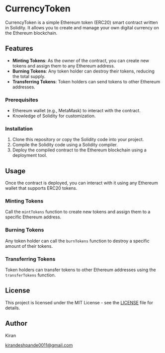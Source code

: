 
# CurrencyToken

CurrencyToken is a simple Ethereum token (ERC20) smart contract written in Solidity. It allows you to create and manage your own digital currency on the Ethereum blockchain.

## Features

- **Minting Tokens**: As the owner of the contract, you can create new tokens and assign them to any Ethereum address.
- **Burning Tokens**: Any token holder can destroy their tokens, reducing the total supply.
- **Transferring Tokens**: Token holders can send tokens to other Ethereum addresses.

### Prerequisites

- Ethereum wallet (e.g., MetaMask) to interact with the contract.
- Knowledge of Solidity for customization.

### Installation

1. Clone this repository or copy the Solidity code into your project.
2. Compile the Solidity code using a Solidity compiler.
3. Deploy the compiled contract to the Ethereum blockchain using a deployment tool.

## Usage

Once the contract is deployed, you can interact with it using any Ethereum wallet that supports ERC20 tokens.

### Minting Tokens

Call the `mintTokens` function to create new tokens and assign them to a specific Ethereum address.

### Burning Tokens

Any token holder can call the `burnTokens` function to destroy a specific amount of their tokens.

### Transferring Tokens

Token holders can transfer tokens to other Ethereum addresses using the `transferTokens` function.

## License

This project is licensed under the MIT License - see the [LICENSE](LICENSE) file for details.

## Author 

Kiran

kirandeshpande0011@gmail.com


